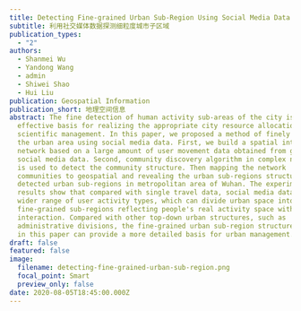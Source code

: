 ```yaml
---
title: Detecting Fine-grained Urban Sub-Region Using Social Media Data
subtitle: 利用社交媒体数据探测细粒度城市子区域
publication_types:
  - "2"
authors:
  - Shanmei Wu
  - Yandong Wang
  - admin
  - Shiwei Shao
  - Hui Liu
publication: Geospatial Information
publication_short: 地理空间信息
abstract: The fine detection of human activity sub-areas of the city is an
  effective basis for realizing the appropriate city resource allocation and
  scientific management. In this paper, we proposed a method of finely dividing
  the urban area using social media data. First, we build a spatial interactive
  network based on a large amount of user movement data obtained from geo-tagged
  social media data. Second, community discovery algorithm in complex networks
  is used to detect the community structure. Then mapping the network
  communities to geospatial and revealing the urban sub-regions structure. We
  detected urban sub-regions in metropolitan area of Wuhan. The experimental
  results show that compared with single travel data, social media data covers a
  wider range of user activity types, which can divide urban space into
  fine-grained sub-regions reflecting people's real activity space with closer
  interaction. Compared with other top-down urban structures, such as
  administrative divisions, the fine-grained urban sub-region structure detected
  in this paper can provide a more detailed basis for urban management.
draft: false
featured: false
image:
  filename: detecting-fine-grained-urban-sub-region.png
  focal_point: Smart
  preview_only: false
date: 2020-08-05T18:45:00.000Z
---
```


